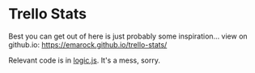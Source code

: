Trello Stats
============

Best you can get out of here is just probably some inspiration... view on github.io:
https://emarock.github.io/trello-stats/

Relevant code is in [logic.js](js/logic.js). It's a mess, sorry.

